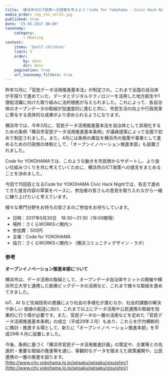 ```yaml
---
title: '横浜市のICT政策への提案を考えよう！Code for Yokohama - Civic Hack Night Vol.15'
media_order: c4y_chn_vol15.jpg
published: true
date: '25-05-2017 00:00'
taxonomy:
    category:
        - Meeting
content:
    items: '@self.children'
    limit: 5
    order:
        by: date
        dir: desc
    pagination: true
    url_taxonomy_filters: true
---
```


昨年12月に「官民データ活用推進基本法」が制定され、これまで全国の自治体が手探りで進めていた、データとデジタルテクノロジーを活用した地方創生や1億総活躍に向けた取り組みに法的根拠が与えられました。これによって、各自治体のオープンデータの取組が加速度的に進むと共に、市民生活の向上や行政改革に寄与する具体的な成果がより求められるようになります。  

横浜市では、今年3月に、官民データ活用推進基本法を自治体として具現化するための条例「横浜市官民データ活用推進基本条例」が議員提案によって全国で初めて制定されました。また、4月には条例の趣旨を横浜市の施策や事業として進めるための行政側の体制として、「オープンイノベーション推進本部」も設置されました。  

Code for YOKOHAMAでは、このような動きを市民側からサポートし、より良い仕組みづくりを共に考えていくために、横浜市のICT政策への提言をまとめることを決めました。　　  

今回で15回目となるCode for YOKOHAMA Civic Hack Nightでは、有志で進めてきた提言内容の草案をベースに、参加者の皆さんの意見を取り入れながら一緒に練り上げたいと考えています。　　 

様々な専門分野をお持ちの皆さまのご参加をお待ちしています。  

* 日時：2017年5月30日　18:30〜21:30（18:00開場）
* 場所：さくらWORKS＜関内＞
* 参加費：500円
* 主催：Code for YOKOHAMA
* 協力：さくらWORKS＜関内＞（横浜コミュニティデザイン・ラボ）

### 参考
**オープンイノベーション推進本部について**

横浜市は、データ活用の取組として、オープンデータ自治体サミットの開催や横浜市立大学と連携した医療ビッグデータの活用など、これまで様々な取組を進めてきました。  

IoT、AI など先端技術の進展により社会の多様化が進むなか、社会的課題の解決や新しい 価値の創造に向け、これまで以上にデータ活用や公民連携の取組を効果的に行う場が必要です。また、官民データの一層の活用などを定めた「官民データ活用推進基本条例」の成立（平成29年３月）もあり、これらを庁内横断的に検討・推進する場として、新たに「オープンイノベ ーション推進本部」を平成29年４月に設置しました。  

今後、条例に基づく「横浜市官民データ活用推進計画」の策定や、企業等との先進的・重要な取組の推進等を通じ、客観的なデータを踏まえた政策展開や、公民連携の一層の推進を図ります。  
[http://www.city.yokohama.lg.jp/seisaku/seisaku/oisuishin/](http://www.city.yokohama.lg.jp/seisaku/seisaku/oisuishin/)